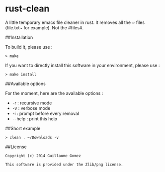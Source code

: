 rust-clean
==========

A little temporary emacs file cleaner in rust. It removes all the ~ files (file.txt~ for example). Not the #files#.

##Installation

To build it, please use :

```Shell
> make
```

If you want to directly install this software in your environment, please use :

```Shell
> make install
```

##Available options

For the moment, here are the available options :

 * -r : recursive mode
 * -v : verbose mode
 * -i : prompt before every removal
 * --help : print this help


##Short example

```Shell
> clean . ~/Downloads -v
```

##License

    Copyright (c) 2014 Guillaume Gomez
    
    This software is provided under the Zlib/png license.
